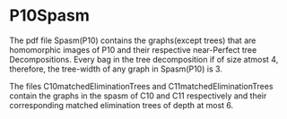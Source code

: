 # P10Spasm
The pdf file Spasm(P10) contains the graphs(except trees) that are homomorphic images of P10 and their respective near-Perfect tree Decompositions. Every bag in the tree decomposition if of size atmost 4, therefore, the tree-width of any graph in Spasm(P10) is 3.

The files C10matchedEliminationTrees and C11matchedEliminationTrees contain the graphs in the spasm of C10 and C11 respectively and their corresponding matched elimination trees of depth at most 6.
